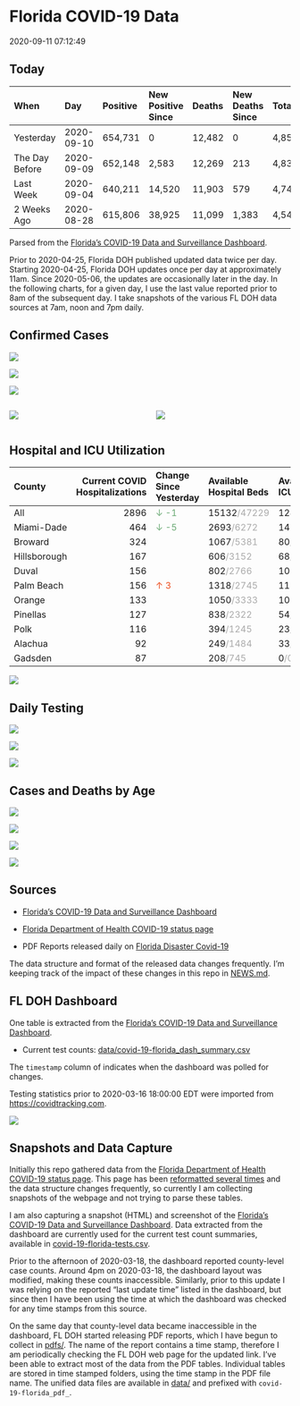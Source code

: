Florida COVID-19 Data
================
2020-09-11 07:12:49

## Today

| When           | Day        | Positive | New Positive Since | Deaths | New Deaths Since | Total     |
| :------------- | :--------- | :------- | :----------------- | :----- | :--------------- | :-------- |
| Yesterday      | 2020-09-10 | 654,731  | 0                  | 12,482 | 0                | 4,850,259 |
| The Day Before | 2020-09-09 | 652,148  | 2,583              | 12,269 | 213              | 4,831,248 |
| Last Week      | 2020-09-04 | 640,211  | 14,520             | 11,903 | 579              | 4,740,007 |
| 2 Weeks Ago    | 2020-08-28 | 615,806  | 38,925             | 11,099 | 1,383            | 4,547,677 |

Parsed from the [Florida’s COVID-19 Data and Surveillance
Dashboard](https://fdoh.maps.arcgis.com/apps/opsdashboard/index.html#/8d0de33f260d444c852a615dc7837c86).

Prior to 2020-04-25, Florida DOH published updated data twice per day.
Starting 2020-04-25, Florida DOH updates once per day at approximately
11am. Since 2020-05-06, the updates are occasionally later in the day.
In the following charts, for a given day, I use the last value reported
prior to 8am of the subsequent day. I take snapshots of the various FL
DOH data sources at 7am, noon and 7pm daily.

## Confirmed Cases

![](plots/covid-19-florida-daily-test-changes.png)

![](plots/covid-19-florida-deaths-by-day.png)

![](plots/covid-19-florida-county-top-6.png)

<div class="columns">

<div class="column is-full-mobile">

![](plots/covid-19-florida-testing.png)

</div>

<div class="column is-full-mobile">

![](plots/covid-19-florida-total-positive.png)

</div>

</div>

## Hospital and ICU Utilization

| County       | Current COVID Hospitalizations | Change Since Yesterday                   | Available Hospital Beds                      | Available ICU Beds                         |
| :----------- | -----------------------------: | :--------------------------------------- | :------------------------------------------- | :----------------------------------------- |
| All          |                           2896 | <span style="color: #6BAA75">↓ -1</span> | 15132<span style="color: #aaa">/47229</span> | 1241<span style="color: #aaa">/4748</span> |
| Miami-Dade   |                            464 | <span style="color: #6BAA75">↓ -5</span> | 2693<span style="color: #aaa">/6272</span>   | 142<span style="color: #aaa">/787</span>   |
| Broward      |                            324 |                                          | 1067<span style="color: #aaa">/5381</span>   | 80<span style="color: #aaa">/398</span>    |
| Hillsborough |                            167 |                                          | 606<span style="color: #aaa">/3152</span>    | 68<span style="color: #aaa">/300</span>    |
| Duval        |                            156 |                                          | 802<span style="color: #aaa">/2766</span>    | 100<span style="color: #aaa">/321</span>   |
| Palm Beach   |                            156 | <span style="color: #EC4E20">↑ 3</span>  | 1318<span style="color: #aaa">/2745</span>   | 118<span style="color: #aaa">/282</span>   |
| Orange       |                            133 |                                          | 1050<span style="color: #aaa">/3333</span>   | 105<span style="color: #aaa">/267</span>   |
| Pinellas     |                            127 |                                          | 838<span style="color: #aaa">/2322</span>    | 54<span style="color: #aaa">/263</span>    |
| Polk         |                            116 |                                          | 394<span style="color: #aaa">/1245</span>    | 23<span style="color: #aaa">/120</span>    |
| Alachua      |                             92 |                                          | 249<span style="color: #aaa">/1484</span>    | 33<span style="color: #aaa">/275</span>    |
| Gadsden      |                             87 |                                          | 208<span style="color: #aaa">/745</span>     | 0<span style="color: #aaa">/0</span>       |

![](plots/covid-19-florida-icu-usage.png)

## Daily Testing

![](plots/covid-19-florida-tests-per-case.png)

<!-- ![](plots/covid-19-florida-change-new-cases.png) -->

![](plots/covid-19-florida-tests-percent-positive.png)

![](plots/covid-19-florida-test-and-case-growth.png)

## Cases and Deaths by Age

![](plots/covid-19-florida-weekly-events-by-age.png)

![](plots/covid-19-florida-age.png)

![](plots/covid-19-florida-age-deaths.png)

![](plots/covid-19-florida-age-sex.png)

## Sources

  - [Florida’s COVID-19 Data and Surveillance
    Dashboard](https://fdoh.maps.arcgis.com/apps/opsdashboard/index.html#/8d0de33f260d444c852a615dc7837c86)

  - [Florida Department of Health COVID-19 status
    page](http://www.floridahealth.gov/diseases-and-conditions/COVID-19/)

  - PDF Reports released daily on [Florida Disaster
    Covid-19](http://www.floridahealth.gov/diseases-and-conditions/COVID-19/)

The data structure and format of the released data changes frequently.
I’m keeping track of the impact of these changes in this repo in
[NEWS.md](NEWS.md).

## FL DOH Dashboard

One table is extracted from the [Florida’s COVID-19 Data and
Surveillance
Dashboard](https://fdoh.maps.arcgis.com/apps/opsdashboard/index.html#/8d0de33f260d444c852a615dc7837c86).

  - Current test counts:
    [data/covid-19-florida\_dash\_summary.csv](data/covid-19-florida_dash_summary.csv)

The `timestamp` column of indicates when the dashboard was polled for
changes.

Testing statistics prior to 2020-03-16 18:00:00 EDT were imported from
<https://covidtracking.com>.

![](screenshots/fodh_maps_arcgis_com__apps__opsdashboard.png)

## Snapshots and Data Capture

Initially this repo gathered data from the [Florida Department of Health
COVID-19 status
page](http://www.floridahealth.gov/diseases-and-conditions/COVID-19/).
This page has been [reformatted several
times](screenshots/floridahealth_gov__diseases-and-conditions__COVID-19.png)
and the data structure changes frequently, so currently I am collecting
snapshots of the webpage and not trying to parse these tables.

I am also capturing a snapshot (HTML) and screenshot of the [Florida’s
COVID-19 Data and Surveillance
Dashboard](https://fdoh.maps.arcgis.com/apps/opsdashboard/index.html#/8d0de33f260d444c852a615dc7837c86).
Data extracted from the dashboard are currently used for the current
test count summaries, available in
[covid-19-florida-tests.csv](covid-19-florida-tests.csv).

Prior to the afternoon of 2020-03-18, the dashboard reported
county-level case counts. Around 4pm on 2020-03-18, the dashboard layout
was modified, making these counts inaccessible. Similarly, prior to this
update I was relying on the reported “last update time” listed in the
dashboard, but since then I have been using the time at which the
dashboard was checked for any time stamps from this source.

On the same day that county-level data became inaccessible in the
dashboard, FL DOH started releasing PDF reports, which I have begun to
collect in [pdfs/](pdfs/). The name of the report contains a time stamp,
therefore I am periodically checking the FL DOH web page for the updated
link. I’ve been able to extract most of the data from the PDF tables.
Individual tables are stored in time stamped folders, using the time
stamp in the PDF file name. The unified data files are available in
[data/](data/) and prefixed with `covid-19-florida_pdf_`.
